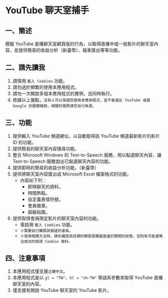 # YouTube 聊天室捕手

## 一、簡述

模擬 YouTube 直播聊天室網頁版的行為，以取得直播中或一般影片的聊天室內容，並提供簡易的收益分析（新臺幣）、報表匯出等等功能。

## 二、請先讀我

1. 請慎用 `載入 Cookies` 功能。
2. 請勿過於頻繁的使用本應用程式。
3. 請勿一次開啟多個本應用程式的實例，且同時執行。
4. 依據以上幾點，`沒有人可以保證您使用本應用程式，並不會違反 YouTube 或是 Google 的服務條款，相關的風險請您自行負責。`

## 三、功能

1. 提供輸入 YouTube 頻道網址，以自動取得該 YouTube 頻道最新影片的影片 ID 的功能。
2. 提供簡易的聊天室內容搜尋功能。
3. 整合 Microsoft Windows 的 Text-to-Speech 服務，用以點選聊天內容，讓 Text-to-Speech 服務說出已點選聊天內容的功能。
4. 提供即時的簡易的收益分析功能。（新臺幣）
5. 提供將聊天室內容匯出成 Microsoft Excel 檔案格式的功能。
   - 內容如下列：
     - 即時聊天的資料。
     - 時間熱點。
     - 自定義表情符號。
     - 會員徽章。
     - 超級貼圖。
6. 提供取得會員限定影片的聊天室內容的功能。
   - 需啟用 `載入 Cookies` 功能。
   - `※需要自行購買該頻道的會員。`
   - `※使用相關方法時，請先確認該目標的網頁瀏覽器是處於關閉的狀態，否則有可能會無法成功的取得 Cookie 資料。`

## 四、注意事項

1. 本應用程式僅支援`正體中文`。
2. 本應用程式是以 `gl = "TW"`、`hl = "zh-TW"` 等語系參數來取得 YouTube 直播聊天室的內容。
3. 僅支援有開啟 YouTube 聊天室的 YouTube 影片。